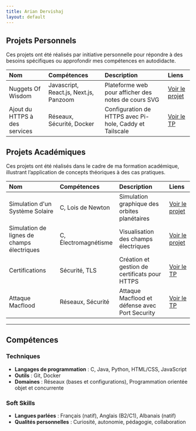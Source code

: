 ```yaml
---
title: Arian Dervishaj
layout: default
---
```


## Projets Personnels

Ces projets ont été réalisés par initiative personnelle pour répondre à des besoins spécifiques ou approfondir mes compétences en autodidacte.

| Nom                           | Compétences                            | Description                                             | Liens                                            |
|:------------------------------|:---------------------------------------|:--------------------------------------------------------|:-------------------------------------------------|
| Nuggets Of Wisdom             | Javascript, React.js, Next.js, Panzoom | Plateforme web pour afficher des notes de cours SVG     | [Voir le projet](./projets/nuggets-of-wisdom.md) |
| Ajout du HTTPS à des services | Réseaux, Sécurité, Docker              | Configuration de HTTPS avec Pi-hole, Caddy et Tailscale | [Voir le TP](./projets/https-services.md)        |

## Projets Académiques

Ces projets ont été réalisés dans le cadre de ma formation académique, illustrant l’application de concepts théoriques à des cas pratiques.

| Nom                                        | Compétences          | Description                                    | Liens                                          |
|:-------------------------------------------|:---------------------|:-----------------------------------------------|:-----------------------------------------------|
| Simulation d'un Système Solaire            | C, Lois de Newton    | Simulation graphique des orbites planétaires   | [Voir le projet](./projets/systeme-solaire.md) |
| Simulation de lignes de champs électriques | C, Électromagnétisme | Visualisation des champs électriques           | [Voir le projet](./projets/ligne-de-champs.md) |
| Certifications                             | Sécurité, TLS        | Création et gestion de certificats pour HTTPS  | [Voir le TP](./labos/cert.md)                  |
| Attaque Macflood                           | Réseaux, Sécurité    | Attaque Macflood et défense avec Port Security | [Voir le TP](./labos/macflood.md)              |

---

## Compétences

### Techniques

- **Langages de programmation** : C, Java, Python, HTML/CSS, JavaScript
- **Outils** : Git, Docker
- **Domaines** : Réseaux (bases et configurations), Programmation orientée objet et concurrente

### Soft Skills

- **Langues parlées** : Français (natif), Anglais (B2/C1), Albanais (natif)
- **Qualités personnelles** : Curiosité, autonomie, pédagogie, collaboration
